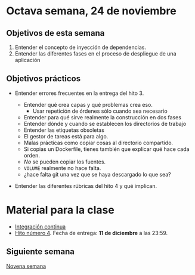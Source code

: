 # Octava semana, 24 de noviembre

## Objetivos de esta semana

1. Entender el concepto de inyección de dependencias.
2. Entender las diferentes fases en el proceso de despliegue de una
   aplicación
   
## Objetivos prácticos

- Entender errores frecuentes en la entrega del hito 3.
  - Entender qué crea capas y qué problemas crea eso.
      - Usar repetición de órdenes sólo cuando sea necesario
  - Entender para qué sirve realmente la construcción en dos fases
  - Entender dónde y cuando se establecen los directorios de trabajo
  - Entender las etiquetas obsoletas
  - El gestor de tareas está para algo.
  - Malas prácticas como copiar cosas al directorio compartido.
  - Si copias un Dockerfile, tienes también que explicar qué hace cada
    orden.
  - *No* se pueden copiar los fuentes.
  - `VOLUME` realmente no hace falta.
  - ¿hace falta git una vez que se haya descargado lo que sea? 

- Entender las diferentes rúbricas del hito 4 y qué implican.

# Material para la clase

- [Integración continua](http://jj.github.io/CC/documentos/temas/Integracion_continua.html)
- [Hito número 4](https://jj.github.io/CC/documentos/proyecto/4.CI). Fecha
  de entrega: **11 de diciembre** a las 23:59.

## Siguiente semana

[Novena semana](09-semana.md)
